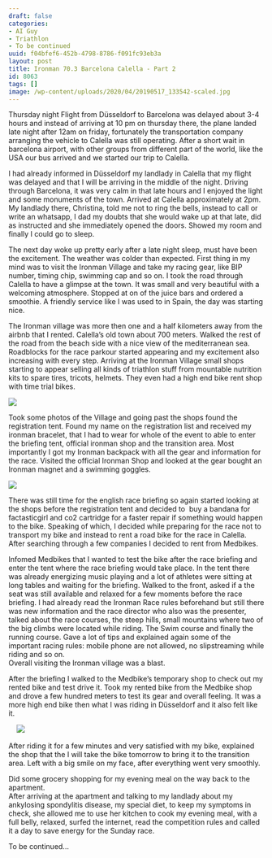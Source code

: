 ```yaml
---
draft: false
categories:
- AI Guy
- Triathlon
- To be continued
uuid: f04bfef6-452b-4798-8786-f091fc93eb3a
layout: post
title: Ironman 70.3 Barcelona Calella - Part 2
id: 8063
tags: []
image: /wp-content/uploads/2020/04/20190517_133542-scaled.jpg
---
```


Thursday night Flight from Düsseldorf to Barcelona was delayed about 3-4 hours and instead of arriving at 10 pm on thursday there, the plane landed late night after 12am on friday, fortunately the transportation company arranging the vehicle to Calella was still operating. After a short wait in barcelona airport, with other groups from different part of the world, like the USA our bus arrived and we started our trip to Calella.

I had already informed in Düsseldorf my landlady in Calella that my flight was delayed and that I will be arriving in the middle of the night. Driving through Barcelona, it was very calm in that late hours and I enjoyed the light and some monuments of the town. Arrived at Calella approximately at 2pm. My landlady there, Christina, told me not to ring the bells, instead to call or write an whatsapp, I dad my doubts that she would wake up at that late, did as instructed and she immediately opened the doors. Showed my room and finally I could go to sleep.

The next day woke up pretty early after a late night sleep, must have been the excitement. The weather was colder than expected. First thing in my mind was to visit the Ironman Village and take my racing gear, like BIP number, timing chip, swimming cap and so on. I took the road through Calella to have a glimpse at the town. It was small and very beautiful with a welcoming atmosphere. Stopped at on of the juice bars and ordered a smoothie. A friendly service like I was used to in Spain, the day was starting nice.

The Ironman village was more then one and a half kilometers away from the airbnb that I rented. Calella’s old town about 700 meters. Walked the rest of the road from the beach side with a nice view of the mediterranean sea. Roadblocks for the race parkour started appearing and my excitement also increasing with every step. Arriving at the Ironman Village small shops starting to appear selling all kinds of triathlon stuff from mountable nutrition kits to spare tires, tricots, helmets. They even had a high end bike rent shop with time trial bikes.&nbsp;

![](https://factastichealth.com/wp-content/uploads/2020/04/20190517_133542-scaled.jpg)

Took some photos of the Village and going past the shops found the registration tent. Found my name on the registration list and received my ironman bracelet, that I had to wear for whole of the event to able to enter the briefing tent, official ironman shop and the transition area. Most importantly I got my Ironman backpack with all the gear and information for the race. Visited the official Ironman Shop and looked at the gear bought an Ironman magnet and a swimming goggles.

![](https://factastichealth.com/wp-content/uploads/2020/04/20190517_133222-scaled.jpg)

There was still time for the english race briefing so again started looking at the shops before the registration tent and decided to&nbsp; buy a bandana for factasticgirl and co2 cartridge for a faster repair if something would happen to the bike. Speaking of which, I decided while preparing for the race not to transport my bike and instead to rent a road bike for the race in Calella. After searching through a few companies I decided to rent from Medbikes.

Infomed Medbikes that I wanted to test the bike after the race briefing and enter the tent where the race briefing would take place. In the tent there was already energizing music playing and a lot of athletes were sitting at long tables and waiting for the briefing. Walked to the front, asked if a the seat was still available and relaxed for a few moments before the race briefing. I had already read the Ironman Race rules beforehand but still there was new information and the race director who also was the presenter, talked about the race courses, the steep hills, small mountains where two of the big climbs were located while riding. The Swim course and finally the running course. Gave a lot of tips and explained again some of the important racing rules: mobile phone are not allowed, no slipstreaming while riding and so on.  
Overall visiting the Ironman village was a blast.

After the briefing I walked to the Medbike’s temporary shop to check out my rented bike and test drive it. Took my rented bike from the Medbike shop and drove a few hundred meters to test its gear and overall feeling. It was a more high end bike then what I was riding in Düsseldorf and it also felt like it.&nbsp;

&nbsp;&nbsp;&nbsp; ![](https://factastichealth.com/wp-content/uploads/2020/04/20190517_145120-scaled.jpg)

After riding it for a few minutes and very satisfied with my bike, explained the shop that the I will take the bike tomorrow to bring it to the transition area. Left with a big smile on my face, after everything went very smoothly.  
  
Did some grocery shopping for my evening meal on the way back to the apartment.   
After arriving at the apartment and talking to my landlady about my ankylosing spondylitis disease, my special diet, to keep my symptoms in check, she allowed me to use her kitchen to cook my evening meal, with a full belly, relaxed, surfed the internet, read the competition rules and called it a day to save energy for the Sunday race.  
  
To be continued...


